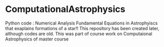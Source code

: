 # ComputationalAstrophysics
Python code : Numerical Analysis Fundamental  Equations in Astrophyiscs that exaplains formations of a star!!
This repository has been created later,  although codes are old. This was part of course work on Computaional Astrophysics of master course